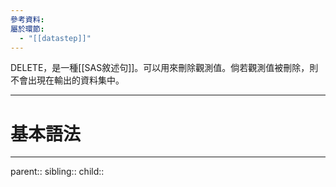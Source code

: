 ```yaml
---
參考資料: 
屬於環節:
  - "[[datastep]]"
---
```

DELETE，是一種[[SAS敘述句]]。可以用來刪除觀測值。倘若觀測值被刪除，則不會出現在輸出的資料集中。
- - -
# 基本語法


- - -
parent::
sibling::
child::